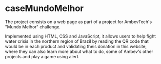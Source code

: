 # caseMundoMelhor

The project consists on a web page as part of a project for AmbevTech's "Mundo Melhor" challenge.

Implemented using HTML, CSS and JavaScript, it allows users to help fight water crisis in the northern region of Brazil by reading the QR code that would be in each product and validating theis donation in this website, where they can also learn more about what to do, some of Ambev's other projects and play a game using alert.

